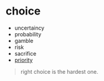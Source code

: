 # choice
- uncertaincy
- probability
- gamble
- risk
- sacrifice
- [priority](./go-for-the-head)

> right choice is the hardest one.